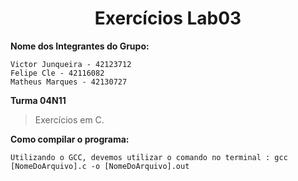 <h1 align="center"> Exercícios Lab03</h1>

**Nome dos Integrantes do Grupo:**
```
Victor Junqueira - 42123712
Felipe Cle - 42116082
Matheus Marques - 42130727

```
**Turma 04N11**

> Exercícios em C.


**Como compilar o programa:**

```
Utilizando o GCC, devemos utilizar o comando no terminal : gcc [NomeDoArquivo].c -o [NomeDoArquivo].out

```
